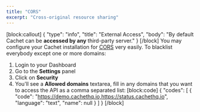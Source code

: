 ```yaml
---
title: "CORS"
excerpt: "Cross-original resource sharing"
---
```

[block:callout]
{
  "type": "info",
  "title": "External Access",
  "body": "By default Cachet can be **accessed by any** third-party server."
}
[/block]
You may configure your Cachet installation for [CORS](http://en.wikipedia.org/wiki/Cross-origin_resource_sharing) very easily. To blacklist everybody except one or more domains:

1. Login to your Dashboard
2. Go to the **Settings** panel
3. Click on **Security** 
4. You'll see a **Allowed domains** textarea, fill in any domains that you want to access the API as a comma separated list:
[block:code]
{
  "codes": [
    {
      "code": "https://demo.cachethq.io,https://status.cachethq.io",
      "language": "text",
      "name": null
    }
  ]
}
[/block]
